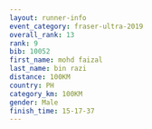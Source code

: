 ```yaml
---
layout: runner-info 
event_category: fraser-ultra-2019 
overall_rank: 13
rank: 9
bib: 10052
first_name: mohd faizal
last_name: bin razi
distance: 100KM
country: PH
category_km: 100KM
gender: Male
finish_time: 15-17-37
---
```

